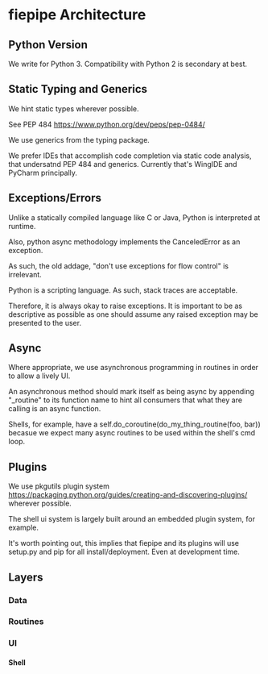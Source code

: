 # fiepipe Architecture

## Python Version

We write for Python 3.  Compatibility with Python 2 is secondary at best.

## Static Typing and Generics

We hint static types wherever possible.

See PEP 484 https://www.python.org/dev/peps/pep-0484/

We use generics from the typing package.

We prefer IDEs that accomplish code completion via static code analysis, that undersatnd PEP 484 and generics.  Currently that's WingIDE and PyCharm principally.

## Exceptions/Errors

Unlike a statically compiled language like C or Java, Python is interpreted at runtime.

Also, python async methodology implements the CanceledError as an exception.

As such, the old addage, "don't use exceptions for flow control" is irrelevant.

Python is a scripting language.  As such, stack traces are acceptable.

Therefore, it is always okay to raise exceptions.  It is important to be as descriptive as possible as one should assume any raised exception may be presented to the user.

## Async

Where appropriate, we use asynchronous programming in routines in order to allow a lively UI.

An asynchronous method should mark itself as being async by appending "_routine" to its function name to hint all consumers that
what they are calling is an async function.

Shells, for example, have a self.do_coroutine(do_my_thing_routine(foo, bar)) becasue we expect many async routines to be used within the shell's cmd loop.

## Plugins

We use pkgutils plugin system https://packaging.python.org/guides/creating-and-discovering-plugins/ wherever possible.

The shell ui system is largely built around an embedded plugin system, for example. 

It's worth pointing out, this implies that fiepipe and its plugins will use setup.py and pip for all install/deployment.  Even at development time. 

## Layers

### Data

### Routines

### UI

#### Shell
